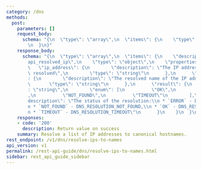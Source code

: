```yaml
---
category: /dns
methods:
  post:
    parameters: []
    request_body:
      schema: "{\n  \"type\": \"array\",\n  \"items\": {\n    \"type\": \"string\"\
        \n  }\n}"
    response_body:
      schema: "{\n  \"type\": \"array\",\n  \"items\": {\n    \"description\": \"\
        api_resolved_ip\",\n    \"type\": \"object\",\n    \"properties\": {\n   \
        \   \"ip_address\": {\n        \"description\": \"The IP address which was\
        \ resolved\",\n        \"type\": \"string\"\n      },\n      \"hostname\"\
        : {\n        \"description\": \"The resolved name of the IP address\",\n \
        \       \"type\": \"string\"\n      },\n      \"result\": {\n        \"type\"\
        : \"string\",\n        \"enum\": [\n          \"OK\",\n          \"ERROR\"\
        ,\n          \"NOT_FOUND\",\n          \"TIMEOUT\"\n        ],\n        \"\
        description\": \"The status of the resolution:\\n * `ERROR` - DNS_RESOLUTION_ERROR,\\\
        n * `NOT_FOUND` - DNS_RESOLUTION_NOT_FOUND,\\n * `OK` - DNS_RESOLUTION_OK,\\\
        n * `TIMEOUT` - DNS_RESOLUTION_TIMEOUT\"\n      }\n    }\n  }\n}"
    responses:
    - code: '200'
      description: Return value on success
    summary: Resolve a list of IP addresses to canonical hostnames.
rest_endpoint: /v1/dns/resolve-ips-to-names
api_version: v1
permalink: /rest-api-guide/dns/resolve-ips-to-names.html
sidebar: rest_api_guide_sidebar
---
```

